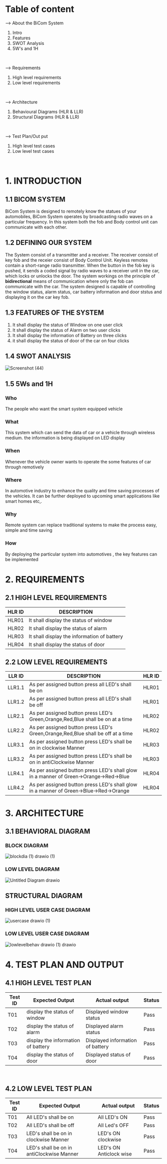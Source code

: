 # Table of content

 --> About the BiCom System 
 1) Intro
 2) Features
 3) SWOT Analysis
 4) 5W's and 1H
 <br>
 
--> Requirements 

 1) High level requirements   
 2) Low level requirements
<br>

--> Architecture 
1) Behavioural Diagrams (HLR & LLR)
2) Structural Diagrams  (HLR & LLR)
<br>

--> Test Plan/Out put
1) High level test cases
2) Low level test cases
<br>

# 1. INTRODUCTION
## 1.1 BICOM SYSTEM
BiCom System is designed to remotely know the statues of your automobiles, BiCom System operates by broadcasting radio waves on a particular frequency. In this system both the fob and Body control unit can communicate with each other.
## 1.2 DEFINING OUR SYSTEM
The System consist of a transmitter and a receiver. The receiver consist of key fob and the receier consist of Body Control Unit. Keyless remotes contain a short-range radio transmitter. When the button in the fob key is pushed, it sends a coded signal by radio waves to a receiver unit in the car, which locks or unlocks the door. The system workings on the principle of **bidirectional** means of communication where only the fob can communicate with the car. The system designed is capable of controlling the window status, alarm status, car battery information and door ststus and displaying it on the car key fob.
## 1.3 FEATURES OF THE SYSTEM
1. It shall display the status of Window on one user click
2. It shall display the status of Alarm on two user clicks
3. It shall display the information of Battery on three clicks
4. it shall display the status of door of the car on four clicks

## 1.4 SWOT ANALYSIS
![Screenshot (44)](https://user-images.githubusercontent.com/98818008/157868076-4c4b3271-402e-4644-bdd3-e2171179d1a2.png)


## 1.5 5Ws and 1H
### Who
The people who want the smart system equipped vehicle

### What
This system which can send the data of car or a vehicle through wireless medium. the information is being displayed on LED display

### When 
Whenever the vehicle owner wants to operate the some features of car through remotively

### Where
In automotive industry to enhance the quality and time saving processes of the vehicles. It can be further deployed to upcoming smart applications like smart homes etc,.
 
### Why
Remote system can replace traditional systems to make the process easy, simple and time saving

### How
By deploying the particular system into automotives , the key features can be implemented

# 2. REQUIREMENTS
## 2.1 HIGH LEVEL REQUIREMENTS

**HLR ID** | **DESCRIPTION**
-|-
HLR01 | It shall display the status of window
HLR02 | It shall display the status of alarm
HLR03 | It shall display the information of battery
HLR04 | It shall display the status of door

## 2.2 LOW LEVEL REQUIREMENTS

**LLR ID** | **DESCRIPTION** | **HLR ID** |  
-|-|-
LLR1.1 |  As per assigned button press all LED's shall be on | HLR01
LLR1.2 |  As per assigned button press all LED's shall be off | HLR01
LLR2.1 |  As per assigned button press LED's Green,Orange,Red,Blue shall be on at a time | HLR02
LLR2.2 |  As per assigned button press LED's Green,Orange,Red,Blue shall be off at a time | HLR02
LLR3.1 |  As per assigned button press LED's shall be on in clockwise Manner | HLR03
LLR3.2 |  As per assigned button press LED's shall be on in antiClockwise Manner|HLR03
LLR4.1 |  As per assigned button press LED's shall glow in a manner of Green->Orange->Red->Blue| HLR04
LLR4.2 |  As per assigned button press LED's shall glow in a manner of Green->Blue->Red->Orange | HLR04

# 3. ARCHITECTURE
## 3.1 BEHAVIORAL DIAGRAM
###  BLOCK DIAGRAM
![blockdia (1) drawio (1)](https://user-images.githubusercontent.com/98818008/157857040-aa8f6e5a-17ab-45b2-b554-296dc095c875.png)


### LOW LEVEL DIAGRAM
![Untitled Diagram drawio](https://user-images.githubusercontent.com/98818008/157856589-188e1bdc-13b4-4e67-ac23-7e2084d8fc3d.png)

## STRUCTURAL DIAGRAM
### HIGH LEVEL USER CASE DIAGRAM
![usercase drawio (1)](https://user-images.githubusercontent.com/98818008/157857884-ff874322-2592-43d7-b31c-769283f3a52c.png)

### LOW LEVEL USER CASE DIAGRAM
![lowlevelbehav drawio (1) drawio](https://user-images.githubusercontent.com/98818008/157859840-33d38736-b612-4112-bb71-abe4c8b80c7e.png)

# 4. TEST PLAN AND OUTPUT

##  4.1 HIGH LEVEL TEST PLAN

**Test ID** | **Expected Output** |**Actual output**|**Status**
-|-|-|-
T01 |  display the status of window| Displayed window status| Pass
T02 |  display the status of alarm |Displayed alarm status| Pass
T03 |  display the information of battery | Displayed information of battery| Pass
T04 |  display the status of door | Displayed status of door| Pass

<br>

## 4.2 LOW LEVEL TEST PLAN

**Test ID** | **Expected Output** |Actual output|**Status**
-|-|-|-
T01 |  All LED's shall be on | All LED's ON | Pass
T02 |  All LED's shall be off | All Led's OFF | Pass
T03 |  LED's shall be on in clockwise Manner| LED's ON clockwise | Pass
T04 |  LED's shall be on in antiClockwise Manner|LED's ON Anticlock wise | Pass



